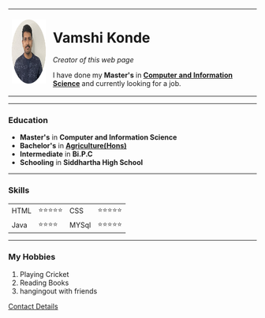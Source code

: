 
<html lang="en">

<head>
    <meta charset="UTF-8">
    <title>Vamshi's Web Page</title>
</head>

<body>
    <table cellspacing="20">
        <tr>
            <td><img src="images/Vamshi.png" alt="Vamshi profile picture" width="120" height="130"></td>
            <td>
                <h1>Vamshi Konde</h1>
                <p><em>Creator of this web page</em></p>
                <p>I have done my <strong>Master's</strong> in
                    <strong><a href="https://sunypoly.edu/academics/majors-and-programs/computer-science.html"
                            target="_blank">Computer and Information
                            Science</a></strong> and currently
                    looking for a job.
                </p>
            </td>
        </tr>
    </table>
    <!-- We have given image and description in the table because to have the information side to the picture 
    as it looks goods and professional if we want to write the info down just remove the tables to show the info normally-->
    <hr size=3 noshade>
    <h3>Education</h3>
    <ul style="disc">
        <li><strong>Master's</strong> in <strong>Computer and Information Science</strong></li>
        <li><strong>Bachelor's</strong> in <strong><a href="https://www.gyanvihar.org/school/agriculture"
                    target="_blank">
                    Agriculture(Hons)</a></strong></li>
        <li><strong>Intermediate</strong> in <strong>Bi.P.C</strong></li>
        <li><strong>Schooling</strong> in <strong>Siddhartha High School</strong></li>
    </ul>
    <hr size="3" noshade>
    <h3>Skills</h3>
    <table>
        <tr>
            <td>HTML</td>
            <td>⭐⭐⭐⭐⭐</td>
            <td>CSS</td>
            <td>⭐⭐⭐⭐⭐</td>
        </tr>
        <tr>
            <td>Java</td>
            <td>⭐⭐⭐⭐</td>
            <td>MYSql</td>
            <td>⭐⭐⭐⭐⭐</td>
        </tr>
    </table>
    <hr size="3" noshade="">
    <h3>My Hobbies</h3>
    <ol style="I">
        <li>Playing Cricket</li>
        <li>Reading Books</li>
        <li>hangingout with friends</li>
    </ol>
    <a href="Contactdetails.html" target="_blank">Contact Details</a>
    <!-- So by the above statement we can be directed to an other webpage that contains the contact details and thats how the multiple
    Webpages are designed-->


</body>

</html>
